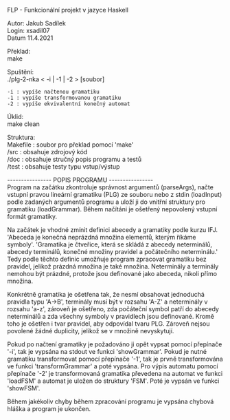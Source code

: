 FLP - Funkcionální projekt v jazyce Haskell

Autor: Jakub Sadílek  
Login: xsadil07  
Datum 11.4.2021  

Překlad:  
make

Spuštění:  
./plg-2-nka < -i | -1 | -2 > [soubor]  

    -i : vypíše načtenou gramatiku
    -1 : vypíše transformovanou gramatiku
    -2 : vypíše ekvivalentní konečný automat

Úklid:  
make clean

Struktura:  
Makefile : soubor pro překlad pomocí 'make'  
/src     : obsahuje zdrojový kód  
/doc     : obsahuje stručný popis programu a testů  
/test    : obsahuje testy typu vstup/výstup  

---------------- POPIS PROGRAMU ----------------  
Program na začátku zkontroluje správnost argumentů (parseArgs), načte vstupní pravou lineární gramatiku (PLG) ze souboru nebo z stdin (loadInput) podle zadaných argumentů programu a uloží ji do vnitřní struktury pro gramatiku (loadGrammar). Během načítáni je ošetřený nepovolený vstupní formát gramatiky.  

Na začátek je vhodné zmínit definici abecedy a gramatiky podle kurzu IFJ. 'Abeceda je konečná neprázdná množina elementů, kterým říkáme symboly'. 'Gramatika je čtveřice, která se skládá z abecedy neterminálů, abecedy terminálů, konečné množiny pravidel a počátečního neterminálu.' Tedy podle těchto definic umožňuje program zpracovat gramatiku bez pravidel, jelikož prázdná množina je také množina. Neterminály a terminály nemohou být prázdné, protože jsou definované jako abeceda, nikoli přímo množina.  

Konkrétně gramatika je ošetřena tak, že nesmí obsahovat jednoduchá pravidla typu 'A->B', terminály musí být v rozsahu 'A-Z' a neterminály v rozsahu 'a-z', zároveň je ošetřeno, zda počáteční symbol patří do abecedy neterminálů a zda všechny symboly v pravidlech jsou definované. Kromě toho je ošetřen i tvar pravidel, aby odpovídal tvaru PLG. Zároveň nejsou povolené žádné duplicity, jelikož se v množině nevyskytují.  

Pokud po načtení gramatiky je požadováno ji opět vypsat pomocí přepínače '-i', tak je vypsána na stdout ve funkci 'showGrammar'. Pokud je nutné gramatiku transformovat pomocí přepínače '-1', tak je prvně transformována ve funkci 'transformGrammar' a poté vypsána. Pro výpis automatu pomocí přepínače '-2' je transformovaná gramatika převedena na automat ve funkci 'loadFSM' a automat je uložen do struktury 'FSM'. Poté je vypsán ve funkci 'showFSM'.  

Během jakékoliv chyby během zpracování programu je vypsána chybová hláška a program je ukončen.
